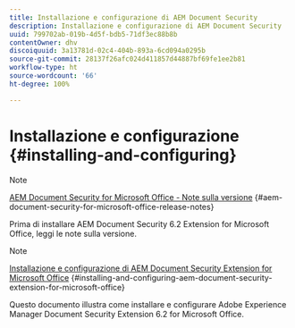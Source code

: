 ```yaml
---
title: Installazione e configurazione di AEM Document Security
description: Installazione e configurazione di AEM Document Security
uuid: 799702ab-019b-4d5f-bdb5-71df3ec88b8b
contentOwner: dhv
discoiquuid: 3a13781d-02c4-404b-893a-6cd094a0295b
source-git-commit: 28137f26afc024d411857d44887bf69fe1ee2b81
workflow-type: ht
source-wordcount: '66'
ht-degree: 100%

---
```



# Installazione e configurazione {#installing-and-configuring}

>[!NOTE]
>
>[AEM Document Security for Microsoft Office - Note sulla versione](../document-security-extension-release-notes.md) {#aem-document-security-for-microsoft-office-release-notes}
>
>Prima di installare AEM Document Security 6.2 Extension for Microsoft Office, leggi le note sulla versione.

>[!NOTE]
>
>[Installazione e configurazione di AEM Document Security Extension for Microsoft Office](../installing-configuring-aemdsext.md) {#installing-and-configuring-aem-document-security-extension-for-microsoft-office}
>
>Questo documento illustra come installare e configurare Adobe Experience Manager Document Security Extension 6.2 for Microsoft Office.

